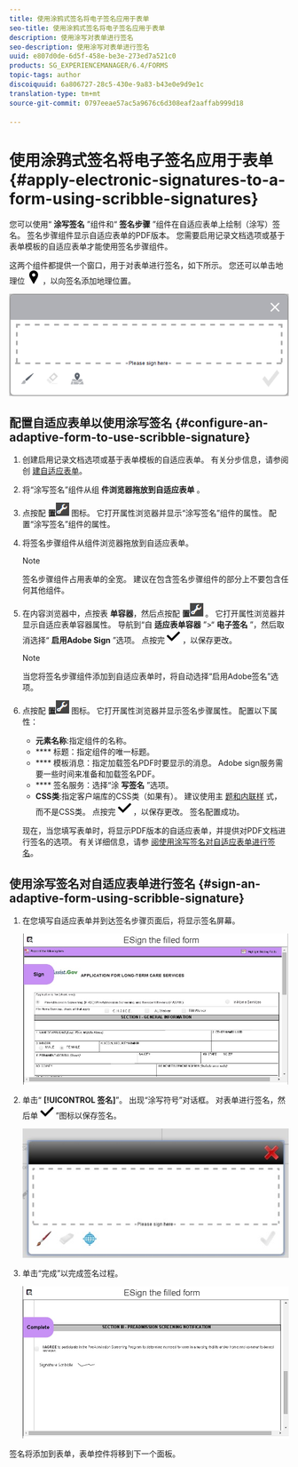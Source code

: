 ```yaml
---
title: 使用涂鸦式签名将电子签名应用于表单
seo-title: 使用涂鸦式签名将电子签名应用于表单
description: 使用涂写对表单进行签名
seo-description: 使用涂写对表单进行签名
uuid: e807d0de-6d5f-458e-be3e-273ed7a521c0
products: SG_EXPERIENCEMANAGER/6.4/FORMS
topic-tags: author
discoiquuid: 6a806727-28c5-430e-9a83-b43e0e9d9e1c
translation-type: tm+mt
source-git-commit: 0797eeae57ac5a9676c6d308eaf2aaffab999d18

---
```



# 使用涂鸦式签名将电子签名应用于表单 {#apply-electronic-signatures-to-a-form-using-scribble-signatures}

您可以使用“ **涂写签名** ”组件和“ **签名步骤** ”组件在自适应表单上绘制（涂写）签名。 签名步骤组件显示自适应表单的PDF版本。 您需要启用记录文档选项或基于表单模板的自适应表单才能使用签名步骤组件。

这两个组件都提供一个窗口，用于对表单进行签名，如下所示。 您还可以单击地理位 ![置图标aem_6_3_geolocation](assets/aem_6_3_geolocation.png) ，以向签名添加地理位置。

![“涂写签名”对话框](assets/scribble-signature.png)

## 配置自适应表单以使用涂写签名 {#configure-an-adaptive-form-to-use-scribble-signature}

1. 创建启用记录文档选项或基于表单模板的自适应表单。 有关分步信息，请参阅创 [建自适应表单](/help/forms/using/creating-adaptive-form.md)。
1. 将“涂写签名”组件从组 **件浏览器拖放到自适应表单** 。
1. 点按配 **置**![配置](assets/configure.png) 图标。 它打开属性浏览器并显示“涂写签名”组件的属性。 配置“涂写签名”组件的属性。
1. 将签名步骤组件从组件浏览器拖放到自适应表单。

   >[!NOTE]
   >
   >签名步骤组件占用表单的全宽。 建议在包含签名步骤组件的部分上不要包含任何其他组件。

1. 在内容浏览器中，点按表 **单容器**，然后点按配 **置**![配置图标](assets/configure.png) 。 它打开属性浏览器并显示自适应表单容器属性。 导航到“自 **适应表单容器** ”>“ **电子签名** ”，然后取消选择“ **启用Adobe Sign** ”选项。 点按完 ![成aem_6_3_forms_save图标](assets/aem_6_3_forms_save.png) ，以保存更改。

   >[!NOTE]
   >
   >当您将签名步骤组件添加到自适应表单时，将自动选择“启用Adobe签名”选项。

1. 点按配 **置**![配置](assets/configure.png) 图标。 它打开属性浏览器并显示签名步骤属性。 配置以下属性：

   * **元素名称**:指定组件的名称。
   * **** 标题：指定组件的唯一标题。
   * **** 模板消息：指定加载签名PDF时要显示的消息。 Adobe sign服务需要一些时间来准备和加载签名PDF。
   * **** 签名服务：选择“涂 **写签名** ”选项。
   * **CSS类**:指定客户端库的CSS类（如果有）。 建议使用主 [题](/help/forms/using/themes.md)[和内联样](/help/forms/using/inline-style-adaptive-forms.md) 式，而不是CSS类。
   点按完 ![成aem_6_3_forms_save图标](assets/aem_6_3_forms_save.png) ，以保存更改。 签名配置成功。

   现在，当您填写表单时，将显示PDF版本的自适应表单，并提供对PDF文档进行签名的选项。 有关详细信息，请参 [阅使用涂写签名对自适应表单进行签名](/help/forms/using/signing-forms-using-scribble.md#p-sign-an-adaptive-form-using-scribble-signature-p)。

## 使用涂写签名对自适应表单进行签名 {#sign-an-adaptive-form-using-scribble-signature}

1. 在您填写自适应表单并到达签名步骤页面后，将显示签名屏幕。

   ![EchoSign页面的签名屏幕](assets/esignscribblesign.jpg)

1. 单击“ **[!UICONTROL 签名]**”。 出现“涂写符号”对话框。 对表单进行签名，然后单 ![击“完成aem_6_3_forms_save](assets/aem_6_3_forms_save.png) ”图标以保存签名。

   ![“涂写签名”对话框](assets/scribblewidget.jpg)

1. 单击“完成”以完成签名过程。

   ![完成签名过程](assets/scribblecomplete.jpg)

签名将添加到表单，表单控件将移到下一个面板。

